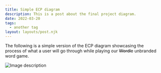 ```yaml
---
title: Simple ECP diagram
description: This is a post about the final project diagram. 
date: 2022-03-20
tags:
  - another tag
layout: layouts/post.njk
---
```

The following is a simple version of the ECP diagram showcasing the process of what a user will go through while playing our ~~Wordle~~ unbranded word game.

![Image description](https://dev-to-uploads.s3.amazonaws.com/uploads/articles/xicwp1w8ooto0bvhk66u.png)